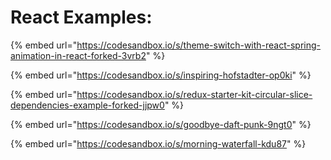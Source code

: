 # React Examples:

{% embed url="https://codesandbox.io/s/theme-switch-with-react-spring-animation-in-react-forked-3vrb2" %}

{% embed url="https://codesandbox.io/s/inspiring-hofstadter-op0ki" %}

{% embed url="https://codesandbox.io/s/redux-starter-kit-circular-slice-dependencies-example-forked-jjpw0" %}

{% embed url="https://codesandbox.io/s/goodbye-daft-punk-9ngt0" %}

{% embed url="https://codesandbox.io/s/morning-waterfall-kdu87" %}
